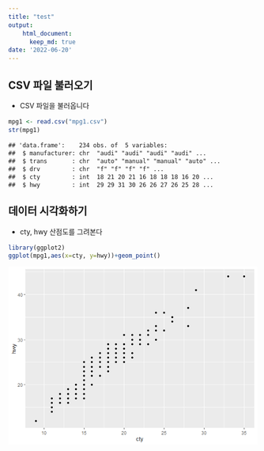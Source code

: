 ```yaml
---
title: "test"
output: 
    html_document:
      keep_md: true
date: '2022-06-20'
---
```




## CSV 파일 불러오기
- CSV 파일을 불러옵니다

```r
mpg1 <- read.csv("mpg1.csv")
str(mpg1)
```

```
## 'data.frame':	234 obs. of  5 variables:
##  $ manufacturer: chr  "audi" "audi" "audi" "audi" ...
##  $ trans       : chr  "auto" "manual" "manual" "auto" ...
##  $ drv         : chr  "f" "f" "f" "f" ...
##  $ cty         : int  18 21 20 21 16 18 18 18 16 20 ...
##  $ hwy         : int  29 29 31 30 26 26 27 26 25 28 ...
```


## 데이터 시각화하기
- cty, hwy 산점도를 그려본다


```r
library(ggplot2)
ggplot(mpg1,aes(x=cty, y=hwy))+geom_point()
```

![](test_files/figure-html/unnamed-chunk-2-1.png)<!-- -->





